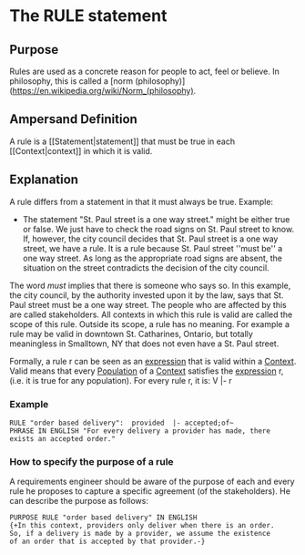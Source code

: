 # The RULE statement

## Purpose
Rules are used as a concrete reason for people to act, feel or believe. In philosophy, this is called a [norm (philosophy)](https://en.wikipedia.org/wiki/Norm_(philosophy).

## Ampersand Definition
A rule is a [[Statement|statement]] that must be true in each [[Context|context]] in which it is valid.

## Explanation
A rule differs from a statement in that it must always be true.
Example:
* The statement "St. Paul street is a one way street." might be either true or false. We just have to check the road signs on St. Paul street to know. If, however, the city council decides that St. Paul street is a one way street, we have a rule. It is a rule because St. Paul street ''must be'' a one way street. As long as the appropriate road signs are absent, the situation on the street contradicts the decision of the city council. 

The word *must* implies that there is someone who says so.
In this example, the city council, by the authority invested upon it by the law, says that St. Paul street must be a one way street.
The people who are affected by this are called stakeholders.
All contexts in which this rule is valid are called the scope of this rule.
Outside its scope, a rule has no meaning.
For example a rule may be valid in downtown St. Catharines, Ontario, but totally meaningless in Smalltown, NY that does not even have a St. Paul street.


Formally, a rule r can be seen as an [expression](syntax/expression.md) that is valid within a [Context](syntax/context.md).
Valid means that every [Population](sytntax/population.md) of a [Context](syntax/context.md) satisfies the [expression](syntax/expression.md) r, (i.e. it is true for any population).
For every rule r, it is:  <nowiki>V |- r</nowiki>

### Example
```
RULE "order based delivery":  provided  |- accepted;of~
PHRASE IN ENGLISH "For every delivery a provider has made, there exists an accepted order."
```
### How to specify the purpose of a rule
A requirements engineer should be aware of the purpose of each and every rule he proposes to capture a specific agreement (of the stakeholders).
He can describe the purpose as follows:

```
PURPOSE RULE "order based delivery" IN ENGLISH
{+In this context, providers only deliver when there is an order.
So, if a delivery is made by a provider, we assume the existence
of an order that is accepted by that provider.-}
```

